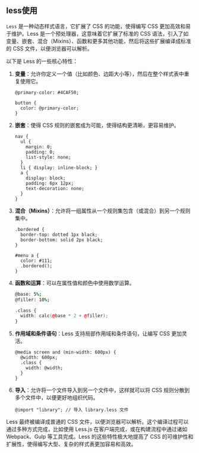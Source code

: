 ## less使用
`Less` 是一种动态样式语言，它扩展了 CSS 的功能，使得编写 CSS 更加高效和易于维护。Less 是一个预处理器，这意味着它扩展了标准的 CSS 语法，引入了如变量、嵌套、混合（Mixins）、函数和更多其他功能，然后将这些扩展编译成标准的 CSS 文件，以便浏览器可以解析。

以下是 Less 的一些核心特性：

1. **变量**：允许你定义一个值（比如颜色、边距大小等），然后在整个样式表中重复使用它。
   
   ```less
   @primary-color: #4CAF50;

   button {
     color: @primary-color;
   }
   ```

2. **嵌套**：使得 CSS 规则的嵌套成为可能，使得结构更清晰，更容易维护。

   ```less
   nav {
     ul {
       margin: 0;
       padding: 0;
       list-style: none;
     }
     li { display: inline-block; }
     a {
       display: block;
       padding: 6px 12px;
       text-decoration: none;
     }
   }
   ```

3. **混合（Mixins）**：允许将一组属性从一个规则集包含（或混合）到另一个规则集中。

   ```less
   .bordered {
     border-top: dotted 1px black;
     border-bottom: solid 2px black;
   }

   #menu a {
     color: #111;
     .bordered();
   }
   ```

4. **函数和运算**：可以在属性值和颜色中使用数学运算。

   ```l  ess
   @base: 5%;
   @filler: 10%;

   .class {
     width: calc(@base * 2 + @filler);
   }
   ```

5. **作用域和条件语句**：Less 支持局部作用域和条件语句，让编写 CSS 更加灵活。

   ```less
   @media screen and (min-width: 600px) {
     @width: 600px;
     .class {
       width: @width;
     }
   }
   ```

6. **导入**：允许将一个文件导入到另一个文件中，这样就可以将 CSS 规则分散到多个文件中，以便更好地组织代码。

   ```less
   @import "library"; // 导入 library.less 文件
   ```

Less 最终被编译成普通的 CSS 文件，以便浏览器可以解析。这个编译过程可以通过多种方式完成，比如使用 Less.js 在客户端完成，或在构建流程中通过诸如 Webpack、Gulp 等工具完成。Less 的这些特性极大地提高了 CSS 的可维护性和扩展性，使得编写大型、复杂的样式表更加容易和高效。